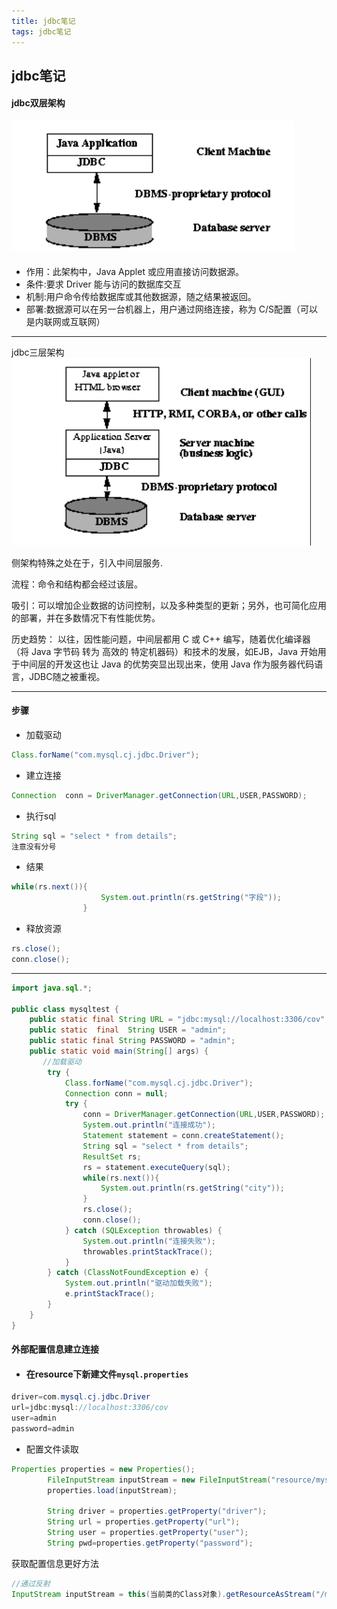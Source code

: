 ```yaml
---
title: jdbc笔记
tags: jdbc笔记
---
```


## jdbc笔记

#### jdbc双层架构

#### ![jdbc1](/img/jdbc1.png)

- 作用：此架构中，Java Applet 或应用直接访问数据源。
- 条件:要求 Driver 能与访问的数据库交互
- 机制:用户命令传给数据库或其他数据源，随之结果被返回。
- 部署:数据源可以在另一台机器上，用户通过网络连接，称为 C/S配置（可以是内联网或互联网）

---

jdbc三层架构![jdbc2](/img/jdbc2.png)

侧架构特殊之处在于，引入中间层服务.

流程：命令和结构都会经过该层。

吸引：可以增加企业数据的访问控制，以及多种类型的更新；另外，也可简化应用的部署，并在多数情况下有性能优势。

历史趋势： 以往，因性能问题，中间层都用 C 或 C++ 编写，随着优化编译器（将 Java 字节码 转为 高效的  特定机器码）和技术的发展，如EJB，Java 开始用于中间层的开发这也让 Java 的优势突显出现出来，使用 Java  作为服务器代码语言，JDBC随之被重视。

---

#### 步骤

- 加载驱动

```java
Class.forName("com.mysql.cj.jdbc.Driver");
```

- 建立连接

```java
Connection  conn = DriverManager.getConnection(URL,USER,PASSWORD);
```

- 执行sql

```java
String sql = "select * from details";
注意没有分号
```

- 结果

```java
while(rs.next()){
                    System.out.println(rs.getString("字段"));
                }
```

- 释放资源

```java
rs.close();
conn.close();
```

-----



```java
import java.sql.*;

public class mysqltest {
    public static final String URL = "jdbc:mysql://localhost:3306/cov";
    public static  final  String USER = "admin";
    public static final String PASSWORD = "admin";
    public static void main(String[] args) {
       //加载驱动
        try {
            Class.forName("com.mysql.cj.jdbc.Driver");
            Connection conn = null;
            try {
                conn = DriverManager.getConnection(URL,USER,PASSWORD);
                System.out.println("连接成功");
                Statement statement = conn.createStatement();
                String sql = "select * from details";
                ResultSet rs;
                rs = statement.executeQuery(sql);
                while(rs.next()){
                    System.out.println(rs.getString("city"));
                }
                rs.close();
                conn.close();
            } catch (SQLException throwables) {
                System.out.println("连接失败");
                throwables.printStackTrace();
            }
        } catch (ClassNotFoundException e) {
            System.out.println("驱动加载失败");
            e.printStackTrace();
        }
    }
}

```

#### 外部配置信息建立连接

- #### 在resource下新建文件`mysql.properties`

```java
driver=com.mysql.cj.jdbc.Driver
url=jdbc:mysql://localhost:3306/cov
user=admin
password=admin
```

- 配置文件读取

```java
Properties properties = new Properties();
        FileInputStream inputStream = new FileInputStream("resource/mysql.properties");  //注意路径
        properties.load(inputStream);

        String driver = properties.getProperty("driver");
        String url = properties.getProperty("url");
        String user = properties.getProperty("user");
        String pwd=properties.getProperty("password");
```

获取配置信息更好方法

```java
//通过反射
InputStream inputStream = this(当前类的Class对象).getResourceAsStream("/mysql.properties"); 
```

